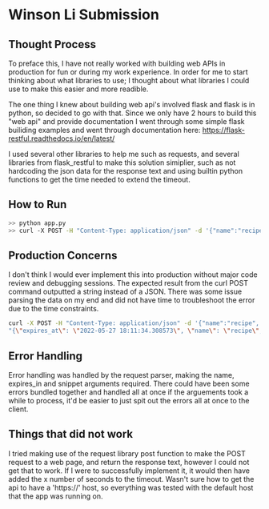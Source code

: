# Winson Li Submission


## Thought Process
To preface this, I have not really worked with building web APIs in production for fun or during my work experience. In order for me to start thinking about what libraries to use; I thought about what libraries I could use to make this easier and more readible. 

The one thing I knew about building web api's involved flask and flask is in python, so decided to go with that. Since we only have 2 hours to build this "web api" and provide documentation I went through some simple flask builiding examples and went through documentation here: https://flask-restful.readthedocs.io/en/latest/

I used several other libraries to help me such as requests, and several libraries from flask_restful to make this solution simiplier, such as not hardcoding the json data for the response text and using builtin python functions to get the time needed to extend the timeout. 

## How to Run
```sh
>> python app.py
>> curl -X POST -H "Content-Type: application/json" -d '{"name":"recipe", "expires_in": 30, "snippet":"1 apple"}' http:{default host given}/snippets
```

## Production Concerns
I don't think I would ever implement this into production without major code review and debugging sessions. The expected result from the curl POST command outputted a string instead of a JSON. There was some issue parsing the data on my end and did not have time to troubleshoot the error due to the time constraints.

```sh
curl -X POST -H "Content-Type: application/json" -d '{"name":"recipe", "expires_in": 30, "snippet":"1 apple"}' http://127.0.0.1:5000/snippets
"{\"expires_at\": \"2022-05-27 18:11:34.308573\", \"name\": \"recipe\", \"snippet\": \"1 apple\", \"url\": \"https://example.com/snippets\"}"
```

## Error Handling
Error handling was handled by the request parser, making the name, expires_in and snippet arguments required. There could have been some errors bundled together and handled all at once if the arguements took a while to process, it'd be easier to just spit out the errors all at once to the client.

## Things that did not work
I tried making use of the request library post function to make the POST request to a web page, and return the response text, however I could not get that to work. If I were to successfully implement it, it would then have added the x number of seconds to the timeout. Wasn't sure how to get the api to have a 'https://' host, so everything was tested with the default host that the app was running on.

